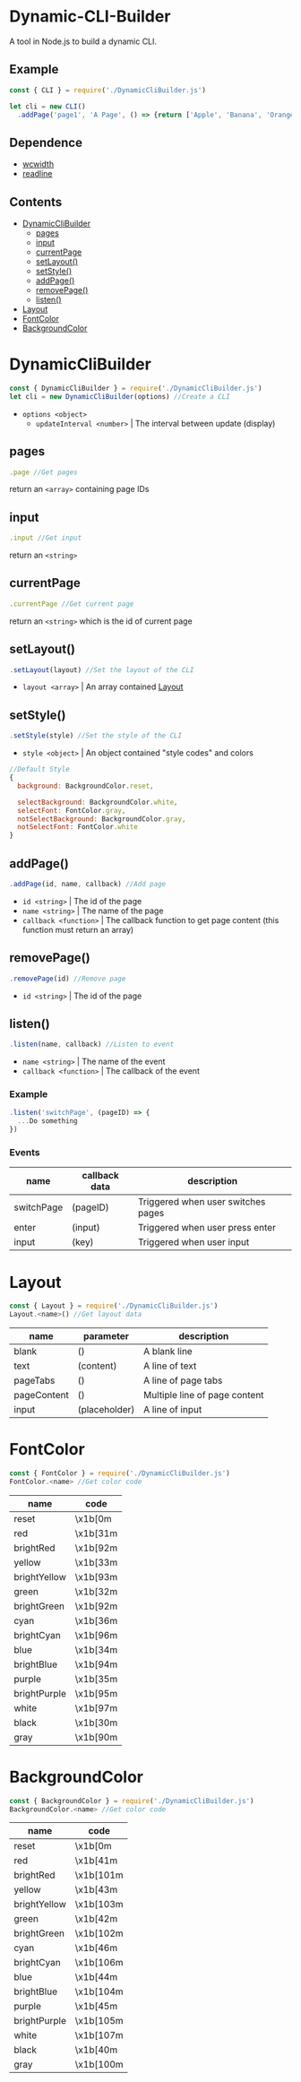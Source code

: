 # Dynamic-CLI-Builder
A tool in Node.js to build a dynamic CLI.

## Example
```js
const { CLI } = require('./DynamicCliBuilder.js')

let cli = new CLI()
  .addPage('page1', 'A Page', () => {return ['Apple', 'Banana', 'Orange'])
```

## Dependence
* [wcwidth](https://www.npmjs.com/package/wcwidth)
* [readline](https://www.npmjs.com/package/readline)

## Contents
* [DynamicCliBuilder](#dynamicclibuilder)
  * [pages](#pages)
  * [input](#input)
  * [currentPage](#currentpage)
  * [setLayout()](#setlayout)
  * [setStyle()](#setstyle)
  * [addPage()](#addpage)
  * [removePage()](#removepage)
  * [listen()](#listen)
* [Layout](#layout)
* [FontColor](#fontcolor)
* [BackgroundColor](#backgroundcolor)

# DynamicCliBuilder
```js
const { DynamicCliBuilder } = require('./DynamicCliBuilder.js')
let cli = new DynamicCliBuilder(options) //Create a CLI
```
* `options <object>`
  * `updateInterval <number>` | The interval between update (display)
 
## pages
```js
.page //Get pages
```
return an `<array>` containing page IDs

## input
```js
.input //Get input
```
return an `<string>`

## currentPage
```js
.currentPage //Get current page
```
return an `<string>` which is the id of current page

## setLayout()
```js
.setLayout(layout) //Set the layout of the CLI
```
* `layout <array>` | An array contained [Layout](#layout)

## setStyle()
```js
.setStyle(style) //Set the style of the CLI
```
* `style <object>` | An object contained "style codes" and colors
```js
//Default Style
{
  background: BackgroundColor.reset,

  selectBackground: BackgroundColor.white,
  selectFont: FontColor.gray,
  notSelectBackground: BackgroundColor.gray,
  notSelectFont: FontColor.white
}
```

## addPage()
```js
.addPage(id, name, callback) //Add page
```
* `id <string>` | The id of the page
* `name <string>` | The name of the page
* `callback <function>` | The callback function to get page content (this function must return an array)

## removePage()
```js
.removePage(id) //Remove page
```
* `id <string>` | The id of the page

## listen()
```js
.listen(name, callback) //Listen to event
```
* `name <string>` | The name of the event
* `callback <function>` | The callback of the event

### Example
```js
.listen('switchPage', (pageID) => {
  ...Do something
})
```

### Events
| name       | callback data | description                       |
| ---        | ---           | ---                               |
| switchPage | (pageID)      | Triggered when user switches pages|
| enter      | (input)       | Triggered when user press enter   |
| input      | (key)         | Triggered when user input         |

# Layout
```js
const { Layout } = require('./DynamicCliBuilder.js')
Layout.<name>() //Get layout data
```

| name       | parameter    | description                  |
| ---        | ---          | ---                          |
| blank      | ()           | A blank line                 |
| text       | (content)    | A line of text               |
| pageTabs   | ()           | A line of page tabs          |
| pageContent| ()           | Multiple line of page content|
| input      | (placeholder)| A line of input              |

# FontColor
```js
const { FontColor } = require('./DynamicCliBuilder.js')
FontColor.<name> //Get color code
```
| name        | code    |
| ---         | ---     |
| reset       | \x1b[0m |
| red         | \x1b[31m|
| brightRed   | \x1b[92m|
| yellow      | \x1b[33m|
| brightYellow| \x1b[93m|
| green       | \x1b[32m|
| brightGreen | \x1b[92m|
| cyan        | \x1b[36m|
| brightCyan  | \x1b[96m|
| blue        | \x1b[34m|
| brightBlue  | \x1b[94m|
| purple      | \x1b[35m|
| brightPurple| \x1b[95m|
| white       | \x1b[97m|
| black       | \x1b[30m|
| gray        | \x1b[90m|

# BackgroundColor
```js
const { BackgroundColor } = require('./DynamicCliBuilder.js')
BackgroundColor.<name> //Get color code
```
| name        | code     |
| ---         | ---      |
| reset       | \x1b[0m  |
| red         | \x1b[41m |
| brightRed   | \x1b[101m|
| yellow      | \x1b[43m |
| brightYellow| \x1b[103m|
| green       | \x1b[42m |
| brightGreen | \x1b[102m|
| cyan        | \x1b[46m |
| brightCyan  | \x1b[106m|
| blue        | \x1b[44m |
| brightBlue  | \x1b[104m|
| purple      | \x1b[45m |
| brightPurple| \x1b[105m|
| white       | \x1b[107m |
| black       | \x1b[40m |
| gray        | \x1b[100m |
